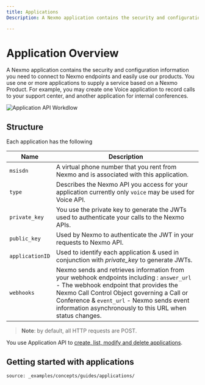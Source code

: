 ```yaml
---
title: Applications
Description: A Nexmo application contains the security and configuration information you need to connect to Nexmo endpoints and easily use our products.

---
```


# Application Overview

A Nexmo application contains the security and configuration information you need to connect to Nexmo endpoints and easily use our products. You use one or more applications to supply a service based on a Nexmo Product. For example, you may create one Voice application to record calls to your support center, and another application for internal conferences.

![Application API Workdlow](/assets/images/capi_architecture.svg)

## Structure

Each application has the following

Name | Description
-- | --
`msisdn` | A virtual phone number that you rent from Nexmo and is associated with this application.
`type` | Describes the Nexmo API you access for your application currently only `voice` may be used for Voice API.
`private_key` | You use the private key to generate the JWTs used to authenticate your calls to the Nexmo APIs.
`public_key` | Used by Nexmo to authenticate the JWT in your requests to Nexmo API.
`applicationID` | Used to identify each application & used in conjunction with *private_key* to generate JWTs.
`webhooks` | Nexmo sends and retrieves information from your webhook endpoints including : `answer_url` - The webhook endpoint that provides the Nexmo Call Control Object governing a Call or Conference & `event_url` - Nexmo sends event information asynchronously to this URL when status changes.

> **Note**: by default, all HTTP requests are POST.

You use Application API to [create, list, modify and delete applications](/api/developer/application).

## Getting started with applications

```tabbed_content
source: _examples/concepts/guides/applications/
```
